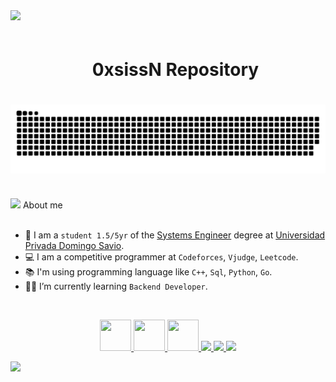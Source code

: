 <!--horizontal divider(gradiant)-->
<img src="https://user-images.githubusercontent.com/73097560/115834477-dbab4500-a447-11eb-908a-139a6edaec5c.gif">

<!--h1 without bottom border-->
<div id="user-content-toc" style="margin-top: 20px; margin-bottom: 20px;">
  <ul align="center">
    <summary><h1 style="display: inline-block">0xsissN Repository</h1></summary>
  </ul>
</div>

<!--- snake -->
<div align="center" style="margin-top: 20px; margin-bottom: 20px;">
  <img  src="https://github.com/1999AZZAR/1999AZZAR/blob/main/resources/img/grid-snake.svg"
       alt="snake" /></a>
</div>

<div>
  <br>
<!--- About image --->
  <picture><img src = "https://github.com/7oSkaaa/7oSkaaa/blob/main/Images/about_me.gif?raw=true" width = 50px></picture> About me<br><br>

<!--- History --->
  - :school: I am a `student 1.5/5yr` of the [Systems Engineer](https://www.upds.edu.bo/carrera/ingenieria-de-sistemas/) degree at [Universidad Privada Domingo Savio](https://www.upds.edu.bo/).
  - :computer: I am a competitive programmer at `Codeforces`, `Vjudge`, `Leetcode`.
  - :books: I'm using programming language like `C++`, `Sql`, `Python`, `Go`.
  - :student: I’m currently learning `Backend Developer`.
  <br>  
</div>

<div>
  <p align="center">
    <a href="https://codeforces.com/profile/OracleShadow">
      <img src="https://cdn.iconscout.com/icon/free/png-256/code-forces-3521352-2944796.png" width="50" height="50" />
    </a>
    <a href="https://vjudge.net/user/OracleShadow">
      <img src="https://vjudge.net/static/bundle/11b24ab2156955d8f3fa.ico" width="50" height="50" />
    </a>
    <a href="https://leetcode.com/ShadowOracle/">
      <img src="https://miro.medium.com/v2/resize:fit:1632/1*IC0JXUE3UEAfDfQnFyGtGA.jpeg" width="50" height="50" />
    </a>
    <a href="https://skillicons.dev">
      <img src="https://skillicons.dev/icons?i=cpp" />
    </a>
    <a href="https://github.com/0xsissN/snake-game-python3">
      <img src="https://skillicons.dev/icons?i=py" />
    </a>
    <a href="https://skillicons.dev">
      <img src="https://skillicons.dev/icons?i=mysql,go" />
    </a>
  </p>
</div>
<!--horizontal divider(gradiant)-->
<img src="https://user-images.githubusercontent.com/73097560/115834477-dbab4500-a447-11eb-908a-139a6edaec5c.gif">
